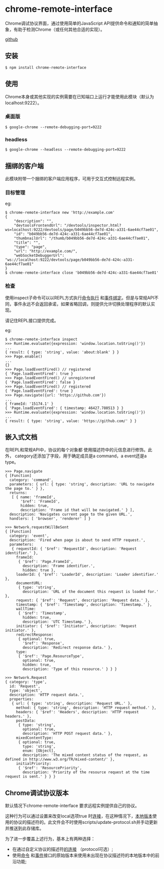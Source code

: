 # chrome-remote-interface
Chrome调试协议界面，通过使用简单的JavaScript API提供命令和通知的简单抽象，有助于检测Chrome（或任何其他合适的实现）。

[github](https://github.com/cyrus-and/chrome-remote-interface)

## 安装
```shell
$ npm install chrome-remote-interface
```

## 使用
Chrome本身或其他实现的实例需要在已知端口上运行才能使用此模块（默认为 localhost:9222）。

### 桌面版
```shell
$ google-chrome --remote-debugging-port=9222
```

### headless
```shell
$ google-chrome --headless --remote-debugging-port=9222
```

## 捆绑的客户端
此模块附带一个捆绑的客户端应用程序，可用于交互式控制远程实例。

### 目标管理
eg:
```shell
$ chrome-remote-interface new 'http://example.com'
{
    "description": "",
    "devtoolsFrontendUrl": "/devtools/inspector.html?ws=localhost:9222/devtools/page/b049bb56-de7d-424c-a331-6ae44cf7ae01",
    "id": "b049bb56-de7d-424c-a331-6ae44cf7ae01",
    "thumbnailUrl": "/thumb/b049bb56-de7d-424c-a331-6ae44cf7ae01",
    "title": "",
    "type": "page",
    "url": "http://example.com/",
    "webSocketDebuggerUrl": "ws://localhost:9222/devtools/page/b049bb56-de7d-424c-a331-6ae44cf7ae01"
}
$ chrome-remote-interface close 'b049bb56-de7d-424c-a331-6ae44cf7ae01'
```

### 检查
使用inspect子命令可以以REPL方式执行[命令执行](https://github.com/cyrus-and/chrome-remote-interface#clientdomainmethodparams-callback) 和[事件绑定](https://github.com/cyrus-and/chrome-remote-interface#clientdomaineventcallback)。但是与常规API不同，事件永远不会返回承诺，如果省略回调，则提供允许切换处理程序的默认实现。

请记住REPL接口提供完成。

eg:
```shell
$ chrome-remote-interface inspect
>>> Runtime.evaluate({expression: 'window.location.toString()'})
...
{ result: { type: 'string', value: 'about:blank' } }
>>> Page.enable()
...
{}
>>> Page.loadEventFired() // registered
{ 'Page.loadEventFired': true }
>>> Page.loadEventFired() // unregistered
{ 'Page.loadEventFired': false }
>>> Page.loadEventFired() // registered
{ 'Page.loadEventFired': true }
>>> Page.navigate({url: 'https://github.com'})
...
{ frameId: '15174.1' }
{ 'Page.loadEventFired': { timestamp: 46427.780513 } }
>>> Runtime.evaluate({expression: 'window.location.toString()'})
...
{ result: { type: 'string', value: 'https://github.com/' } }
```

## 嵌入式文档
在REPL和常规API中，协议的每个对象都 使用描述符中的元信息进行修饰。此外， category还添加了字段，用于确定成员是a command，a event还是a type。

```shell
>>> Page.navigate
{ [Function]
  category: 'command',
  parameters: { url: { type: 'string', description: 'URL to navigate the page to.' } },
  returns:
   [ { name: 'frameId',
       '$ref': 'FrameId',
       hidden: true,
       description: 'Frame id that will be navigated.' } ],
  description: 'Navigates current page to the given URL.',
  handlers: [ 'browser', 'renderer' ] }
```

```shell
>>> Network.requestWillBeSent
{ [Function]
  category: 'event',
  description: 'Fired when page is about to send HTTP request.',
  parameters:
   { requestId: { '$ref': 'RequestId', description: 'Request identifier.' },
     frameId:
      { '$ref': 'Page.FrameId',
        description: 'Frame identifier.',
        hidden: true },
     loaderId: { '$ref': 'LoaderId', description: 'Loader identifier.' },
     documentURL:
      { type: 'string',
        description: 'URL of the document this request is loaded for.' },
     request: { '$ref': 'Request', description: 'Request data.' },
     timestamp: { '$ref': 'Timestamp', description: 'Timestamp.' },
     wallTime:
      { '$ref': 'Timestamp',
        hidden: true,
        description: 'UTC Timestamp.' },
     initiator: { '$ref': 'Initiator', description: 'Request initiator.' },
     redirectResponse:
      { optional: true,
        '$ref': 'Response',
        description: 'Redirect response data.' },
     type:
      { '$ref': 'Page.ResourceType',
        optional: true,
        hidden: true,
        description: 'Type of this resource.' } } }
```

```shell
>>> Network.Request
{ category: 'type',
  id: 'Request',
  type: 'object',
  description: 'HTTP request data.',
  properties:
   { url: { type: 'string', description: 'Request URL.' },
     method: { type: 'string', description: 'HTTP request method.' },
     headers: { '$ref': 'Headers', description: 'HTTP request headers.' },
     postData:
      { type: 'string',
        optional: true,
        description: 'HTTP POST request data.' },
     mixedContentType:
      { optional: true,
        type: 'string',
        enum: [Object],
        description: 'The mixed content status of the request, as defined in http://www.w3.org/TR/mixed-content/' },
     initialPriority:
      { '$ref': 'ResourcePriority',
        description: 'Priority of the resource request at the time request is sent.' } } }
```

## Chrome调试协议版本
默认情况下chrome-remote-interface 要求远程实例提供自己的协议。

这种行为可以通过设置来改变local选项true 时[连接](https://github.com/cyrus-and/chrome-remote-interface#cdpoptions-callback)，在这种情况下，[本地版本](https://github.com/cyrus-and/chrome-remote-interface/blob/master/lib/protocol.json)使用的协议的描述符的。此文件会不时使用scripts/update-protocol.sh并手动更新并推送到此存储库。

为了进一步覆盖上述行为，基本上有两种选择：

- 在通过自定义协议的描述符[的连接](https://github.com/cyrus-and/chrome-remote-interface#cdpoptions-callback) （protocol可选）;
- 使用[命令](https://github.com/cyrus-and/chrome-remote-interface#clientsendmethod-params-callback) 和[事件](https://github.com/cyrus-and/chrome-remote-interface#event-domainmethod)接口的原始版本来使用未出现在协议描述符的本地版本中的前沿功能;